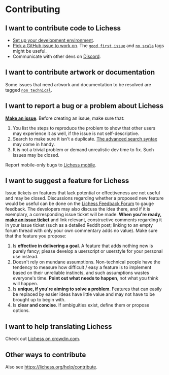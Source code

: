 # Contributing

## I want to contribute code to Lichess

- [Set up your development environment](https://github.com/lichess-org/lila/wiki/Lichess-Development-Onboarding).
- [Pick a GitHub issue to work on](https://github.com/lichess-org/lila/issues). The [`good first issue`](https://github.com/lichess-org/lila/issues?q=is%3Aissue+is%3Aopen+label%3A%22good+first+issue%22) and [`no scala`](https://github.com/lichess-org/lila/issues?q=is%3Aissue+is%3Aopen+label%3A%22no+scala%22) tags might be useful.
- Communicate with other devs on [Discord](https://discord.gg/lichess).

## I want to contribute artwork or documentation

Some issues that need artwork and documentation to be resolved are tagged [`non technical`](https://github.com/lichess-org/lila/issues?q=is%3Aissue+is%3Aopen+label%3A%22non+technical%22).

## I want to report a bug or a problem about Lichess

[**Make an issue**](https://github.com/lichess-org/lila/issues/new). Before creating an issue, make sure that:

1. You list the steps to reproduce the problem to show that other users may experience it as well, if the issue is not self-descriptive.
2. Search to make sure it isn't a duplicate. [The advanced search syntax](https://help.github.com/articles/searching-issues/) may come in handy.
3. It is not a trivial problem or demand unrealistic dev time to fix. Such issues may be closed.

Report mobile-only bugs to [Lichess mobile](https://github.com/lichess-org/lichobile).

## I want to suggest a feature for Lichess

Issue tickets on features that lack potential or effectiveness are not useful and may be closed. Discussions regarding whether a proposed new feature would be useful can be done on the [Lichess Feedback Forum](https://lichess.org/forum/lichess-feedback) to gauge feedback. The developers may also discuss the idea there, and if it is exemplary, a corresponding issue ticket will be made. **When you're ready, [make an issue ticket](https://github.com/lichess-org/lila/issues/new)** and link relevant, constructive comments regarding it in your issue ticket (such as a detailed Reddit post; linking to an empty forum thread with only your own commentary adds no value). Make sure that the feature you propose:

1. Is **effective in delivering a goal**. A feature that adds nothing new is purely fancy; please develop a userscript or userstyle for your personal use instead.
2. Doesn't rely on mundane assumptions. Non-technical people have the tendency to measure how difficult / easy a feature is to implement based on their unreliable instincts, and such assumptions wastes everyone's time. **Point out what needs to happen**, not what you think will happen.
3. Is **unique, if you're aiming to solve a problem**. Features that can easily be replaced by easier ideas have little value and may not have to be brought up to begin with.
4. Is **clear and concise**. If ambiguities exist, define them or propose options.

## I want to help translating Lichess

Check out [Lichess on crowdin.com](https://crowdin.com/project/lichess).

## Other ways to contribute

Also see https://lichess.org/help/contribute.
